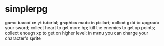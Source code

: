 # simplerpg
game based on yt tutorial;
graphics made in pixilart;
collect gold to upgrade your sword;
collect heart to get more hp;
kill the enemies to get xp points;
collect enough xp to get on higher level;
in menu you can change your character's sprite
